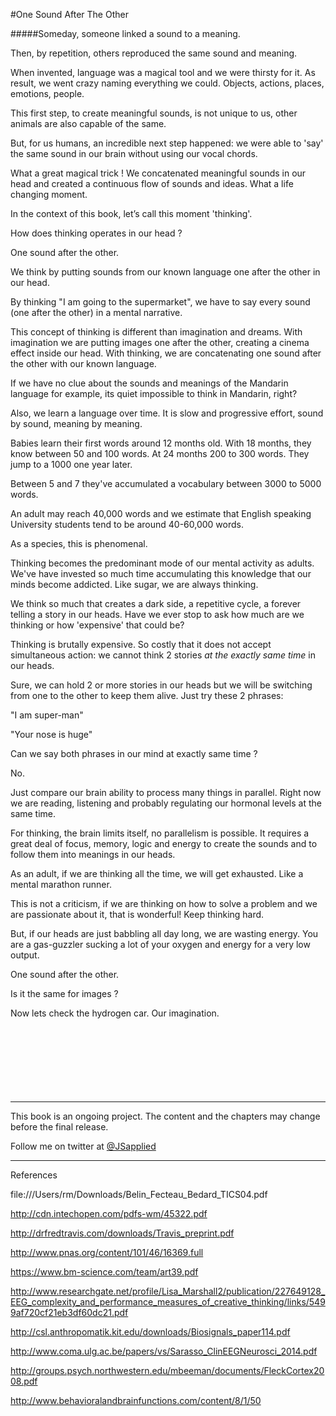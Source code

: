 #One Sound After The Other

#####Someday, someone linked a sound to a meaning. 

Then, by repetition, others reproduced the same sound and meaning.

When invented, language was a magical tool and we were thirsty for it. As result, we went crazy naming everything we could. Objects, actions, places, emotions, people. 

This first step, to create meaningful sounds, is not unique to us, other animals are also capable of the same. 

But, for us humans, an incredible next step happened: we were able to 'say' the same sound in our brain without using our vocal chords.

What a great magical trick ! We concatenated meaningful sounds in our head and created a continuous flow of sounds and ideas. What a life changing moment. 

In the context of this book, let’s call this moment 'thinking'. 

How does thinking operates in our head ?  

One sound after the other.  

We think by putting sounds from our known language one after the other in our head. 

By thinking "I am going to the supermarket", we have to say every sound (one after the other) in a mental narrative.  

This concept of thinking is different than imagination and dreams. With imagination we are putting images one after the other, creating a cinema effect inside our head. With thinking, we are concatenating one sound after the other with our known language.

If we have no clue about the sounds and meanings of the Mandarin language for example, its quiet impossible to think in Mandarin, right? 

Also, we learn a language over time. It is slow and progressive effort, sound by sound, meaning by meaning.  

Babies learn their first words around 12 months old. With 18 months, they know between 50 and 100 words. At 24 months 200 to 300 words. They jump to a 1000 one year later. 

Between 5 and 7 they've accumulated a vocabulary between 3000 to 5000 words. 

An adult may reach 40,000 words and we estimate that English speaking University students tend to be around 40-60,000 words. 

As a species, this is phenomenal. 

Thinking becomes the predominant mode of our mental activity as adults. We've have invested so much time accumulating this knowledge that our minds become addicted. Like sugar, we are always thinking. 

We think so much that creates a dark side, a repetitive cycle, a forever telling a story in our heads. Have we ever stop to ask how much are we thinking or how 'expensive' that could be?

Thinking is brutally expensive. So costly that it does not accept simultaneous action: we cannot think 2 stories *at the exactly same time* in our heads.

Sure, we can hold 2 or more stories in our heads but we will be switching from one to the other to keep them alive. Just try these 2 phrases:

"I am super-man"

"Your nose is huge"

Can we say both phrases in our mind at exactly same time ?

No.

Just compare our brain ability to process many things in parallel. Right now we are reading, listening and probably regulating our hormonal levels at the same time. 

For thinking, the brain limits itself, no parallelism is possible. It requires a great deal of focus, memory, logic and energy to create the sounds and to follow them into meanings in our heads. 

As an adult, if we are thinking all the time, we will get exhausted. Like a mental marathon runner. 

This is not a criticism, if we are thinking on how to solve a problem and we are passionate about it, that is wonderful! Keep thinking hard. 

But, if our heads are just babbling all day long, we are wasting energy. You are a gas-guzzler sucking a lot of your oxygen and energy for a very low output. 

One sound after the other. 

Is it the same for images ? 

Now lets check the hydrogen car. Our imagination. 
<br />
<br />
<br />
<br />
<br />
<br />
<br />
<br />
***

This book is an ongoing project. The content and the chapters may change before the final release.

Follow me on twitter at [@JSapplied](https://twitter.com/JSapplied) 



***



References

file:///Users/rm/Downloads/Belin_Fecteau_Bedard_TICS04.pdf

http://cdn.intechopen.com/pdfs-wm/45322.pdf

http://drfredtravis.com/downloads/Travis_preprint.pdf

http://www.pnas.org/content/101/46/16369.full

https://www.bm-science.com/team/art39.pdf

http://www.researchgate.net/profile/Lisa_Marshall2/publication/227649128_EEG_complexity_and_performance_measures_of_creative_thinking/links/5499af720cf21eb3df60dc21.pdf

http://csl.anthropomatik.kit.edu/downloads/Biosignals_paper114.pdf

http://www.coma.ulg.ac.be/papers/vs/Sarasso_ClinEEGNeurosci_2014.pdf

http://groups.psych.northwestern.edu/mbeeman/documents/FleckCortex2008.pdf

http://www.behavioralandbrainfunctions.com/content/8/1/50
